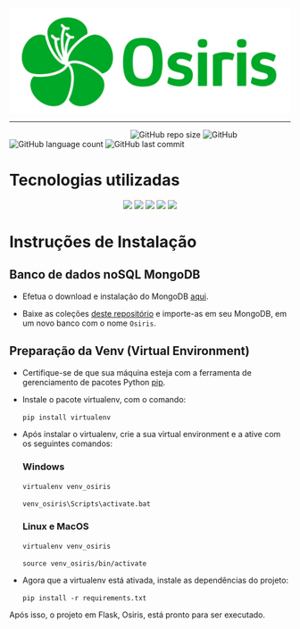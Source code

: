 <p align="center">
<img src="docs/assets/logo.png" align="center" width="700">
</p>

---

&nbsp;&nbsp;&nbsp;&nbsp;&nbsp;&nbsp;&nbsp;&nbsp;&nbsp;&nbsp;&nbsp;&nbsp;&nbsp;&nbsp;&nbsp;&nbsp;&nbsp;&nbsp;&nbsp;&nbsp;&nbsp;&nbsp;&nbsp;&nbsp;&nbsp;&nbsp;&nbsp;&nbsp;&nbsp;&nbsp;&nbsp;&nbsp;&nbsp;&nbsp;&nbsp;&nbsp;&nbsp;&nbsp;&nbsp;&nbsp;&nbsp;&nbsp;&nbsp;&nbsp;&nbsp;&nbsp;&nbsp;&nbsp;&nbsp;&nbsp;&nbsp;&nbsp;&nbsp;&nbsp;
![GitHub repo size](https://img.shields.io/github/repo-size/RianYuri/Learnify)
![GitHub](https://img.shields.io/github/license/RianYuri/Learnify)
![GitHub language count](https://img.shields.io/github/languages/count/RianYuri/Learnify)
![GitHub last commit](https://img.shields.io/github/last-commit/RianYuri/Learnify)

# Tecnologias utilizadas

<p align="center">
<img src="https://img.shields.io/badge/HTML-239120?style=for-the-badge&logo=html5&logoColor=white"> 
<img src="https://img.shields.io/badge/CSS-239120?&style=for-the-badge&logo=css3&logoColor=white"> 
<img src="https://img.shields.io/badge/JavaScript-F7DF1E?style=for-the-badge&logo=javascript&logoColor=black"> 
<img src="https://img.shields.io/badge/Python-3776AB?style=for-the-badge&logo=python&logoColor=white"> 
<img src="https://img.shields.io/badge/Flask-000000?style=for-the-badge&logo=flask&logoColor=white">
</p>

# Instruções de Instalação

## Banco de dados noSQL MongoDB

- Efetua o download e instalação do MongoDB [aqui](https://www.mongodb.com/try/download/community).

- Baixe as coleções [deste repositório](https://github.com/mfelipegs/osiris-database/tree/main/db/collections) e importe-as em seu MongoDB, em um novo banco com o nome `Osiris`.

## Preparação da Venv (Virtual Environment)

- Certifique-se de que sua máquina esteja com a ferramenta de gerenciamento de pacotes Python [pip](https://pypi.org/project/pip/).

- Instale o pacote virtualenv, com o comando:

  `pip install virtualenv`

- Após instalar o virtualenv, crie a sua virtual environment e a ative com os seguintes comandos:

  ### Windows

  `virtualenv venv_osiris`

  `venv_osiris\Scripts\activate.bat`

  ### Linux e MacOS

  `virtualenv venv_osiris`

  `source venv_osiris/bin/activate`

- Agora que a virtualenv está ativada, instale as dependências do projeto:

  `pip install -r requirements.txt`

Após isso, o projeto em Flask, Osiris, está pronto para ser executado.
